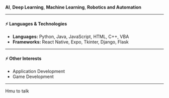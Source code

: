 **AI**, **Deep Learning**, **Machine Learning**, **Robotics and Automation**

---

#### ⚡ Languages & Technologies
- **Languages:** Python, Java, JavaScript, HTML, C++, VBA
- **Frameworks:** React Native, Expo, Tkinter, Django, Flask

---

#### ⚡ Other Interests  
- Application Development
- Game Development

---

Hmu to talk

